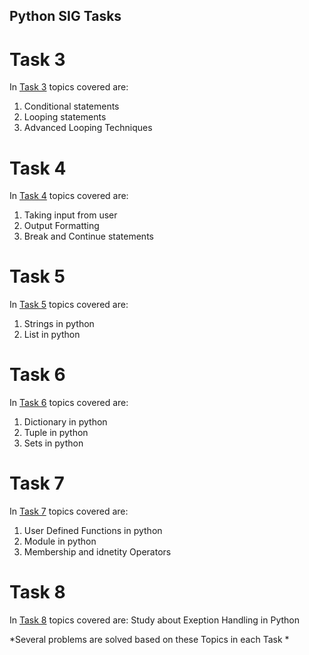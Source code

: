 ## Python SIG Tasks

# Task 3
In [Task 3](Task3.py) topics covered are: 
1. Conditional statements 
2. Looping statements 
3. Advanced Looping Techniques

# Task 4
In [Task 4](Task4.py) topics covered are: 
1. Taking input from user 
2. Output Formatting
3. Break and Continue statements

# Task 5
In [Task 5](Task5.py) topics covered are:
1. Strings in python
2. List in python

# Task 6
In [Task 6](Task6.py) topics covered are:
1. Dictionary in python
2. Tuple in python
3. Sets in python

# Task 7
In [Task 7](Task7.py) topics covered are:
1. User Defined Functions in python
2. Module in python
3. Membership and idnetity Operators

# Task 8
In [Task 8](Task8.py) topics covered are:
Study about Exeption Handling in Python 


*Several problems are solved based on these Topics in each Task *
